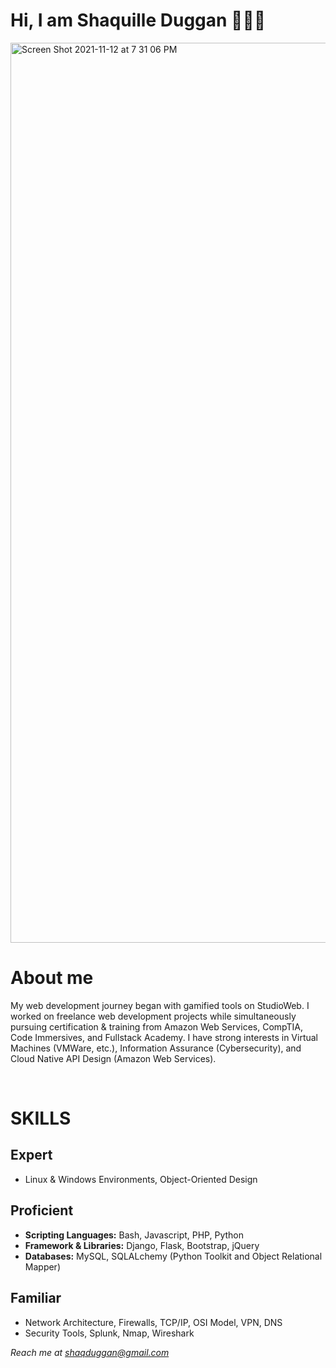 <h1> Hi, I am Shaquille Duggan 👨🏿‍💻 </h1>
<img width="1440" alt="Screen Shot 2021-11-12 at 7 31 06 PM" src="https://user-images.githubusercontent.com/84408174/141599013-df775cab-4fe6-48b6-8a2e-ba929c2a788c.jpeg">
<h1>About me</h1>
<p> My web development journey began with gamified tools on StudioWeb. I worked on freelance web development projects while simultaneously pursuing certification & training from Amazon Web Services, CompTIA, Code Immersives, and Fullstack Academy. I have strong interests in Virtual Machines (VMWare, etc.), Information Assurance (Cybersecurity), and Cloud Native API Design (Amazon Web Services). </p>
<br>
<h1> SKILLS </h1>
<h2> Expert </h2>
<ul>
    <li>Linux & Windows Environments, Object-Oriented Design </li>
</ul>

<h2> Proficient </h2> 
<ul>
    <li> <b>Scripting Languages:</b> Bash, Javascript, PHP, Python </li>
    <li> <b>Framework & Libraries:</b> Django, Flask, Bootstrap, jQuery </li>
    <li> <b>Databases:</b> MySQL, SQLALchemy (Python Toolkit and Object Relational Mapper)</li>
</ul>

<h2> Familiar </h2>
<ul>
    <li> Network Architecture, Firewalls, TCP/IP, OSI Model, VPN, DNS </li>
    <li> Security Tools, Splunk, Nmap, Wireshark </li>
</ul>

<em>Reach me at shaqduggan@gmail.com<em>
